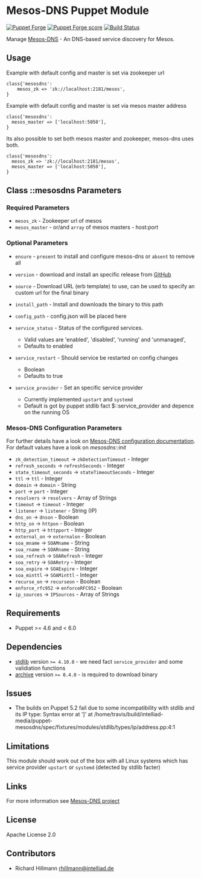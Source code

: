 # Mesos-DNS Puppet Module
[![Puppet Forge](http://img.shields.io/puppetforge/v/intelliad/mesosdns.svg)](https://forge.puppetlabs.com/intelliad/mesosdns)
[![Puppet Forge score](https://img.shields.io/puppetforge/f/intelliad/mesosdns.svg)](https://forge.puppetlabs.com/intelliad/mesosdns)
[![Build Status](https://travis-ci.org/intelliad-media/puppet-mesosdns.svg?branch=master)](https://travis-ci.org/intelliad-media/puppet-mesosdns)


Manage [Mesos-DNS](http://mesosphere.github.io/) - An DNS-based service discovery for Mesos.

## Usage

Example with default config and master is set via zookeeper url
```puppet
class{'mesosdns':
    mesos_zk => 'zk://localhost:2181/mesos',
}

```

Example with default config and master is set via mesos master address
```puppet
class{'mesosdns':
  mesos_master => ['localhost:5050'],
}
```

Its also possible to set both mesos master and zookeeper, mesos-dns uses both.
```puppet
class{'mesosdns':
  mesos_zk => 'zk://localhost:2181/mesos',
  mesos_master => ['localhost:5050'],
}
```

## Class ::mesosdns Parameters

### Required Parameters

- `mesos_zk` - Zookeeper url of mesos
- `mesos_master` - or/and `array` of mesos masters - host:port

### Optional Parameters

- `ensure` - `present` to install and configure mesos-dns or `absent` to remove all
- `version` - download and install an specific release from [GitHub](https://github.com/mesosphere/mesos-dns/releases)
- `source` - Download URL (erb template) to use, can be used to specify an custom url for the final binary
- `install_path` - Install and downloads the binary to this path
- `config_path` - config.json will be placed here

- `service_status` - Status of the configured services.
  - Valid values are 'enabled', 'disabled', 'running' and 'unmanaged',
  - Defaults to enabled

- `service_restart` - Should service be restarted on config changes
  - Boolean
  - Defaults to true

- `service_provider` - Set an specific service provider
  - Currently implemented `upstart` and `systemd`
  - Default is got by puppet stdlib fact $::service_provider and depence on the running OS

### Mesos-DNS Configuration Parameters


For further details have a look on [Mesos-DNS configuration documentation](http://mesosphere.github.io/mesos-dns/docs/configuration-parameters.html). For default values have a look on _mesosdns::init_

- `zk_detection_timeout` -> `zkDetectionTimeout` - Integer
- `refresh_seconds` -> `refreshSeconds` - Integer
- `state_timeout_seconds` -> `stateTimeoutSeconds` - Integer
- `ttl` -> `ttl` - Integer
- `domain` -> `domain` - String
- `port` -> `port` - Integer
- `resolvers` -> `resolvers` - Array of Strings
- `timeout` -> `timeout` - Integer
- `listener` -> `listener` - String (IP)
- `dns_on` -> `dnson` - Boolean
- `http_on` -> `httpon` - Boolean
- `http_port` -> `httpport` - Integer
- `external_on` -> `externalon` - Boolean
- `soa_mname` -> `SOAMname` - String
- `soa_rname` -> `SOARname` - String
- `soa_refresh` -> `SOARefresh` - Integer
- `soa_retry` -> `SOARetry` - Integer
- `soa_expire` -> `SOAExpire` - Integer
- `soa_minttl` -> `SOAMinttl` - Integer
- `recurse_on` -> `recurseon` - Boolean
- `enforce_rfc952` -> `enforceRFC952` - Boolean
- `ip_sources` -> `IPSources` - Array of Strings

## Requirements
 * Puppet >= 4.6 and < 6.0

## Dependencies
* [stdlib](https://forge.puppetlabs.com/puppetlabs/stdlib) version `>= 4.10.0` - we need fact `service_provider` and some validiation functions
* [archive](https://github.com/puppetlabs/puppet-archive)  version `>= 0.4.0` - is required to download binary

## Issues
* The builds on Puppet 5.2 fail due to some incompatibility with stdlib and its IP type:
       Syntax error at ']' at /home/travis/build/intelliad-media/puppet-mesosdns/spec/fixtures/modules/stdlib/types/ip/address.pp:4:1

## Limitations
This module should work out of the box with all Linux systems which has service provider `upstart` or `systemd` (detected by stdlib facter)

## Links

For more information see [Mesos-DNS project](http://mesosphere.github.io/mesos-dns/)

## License

Apache License 2.0

## Contributors

- Richard Hillmann <rhillmann@intelliad.de>
